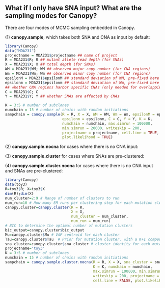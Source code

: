 ## **What if I only have SNA input? What are the sampling modes for Canopy?**
  
  There are four modes of MCMC sampling embedded in Canopy.
  
  (1) **canopy.sample**, which takes both SNA and CNA as input by default:
```r
library(Canopy)
data("MDA231")
projectname = MDA231$projectname ## name of project
R = MDA231$R; R ## mutant allele read depth (for SNAs)
X = MDA231$X; X ## total depth (for SNAs)
WM = MDA231$WM; WM ## observed major copy number (for CNA regions)
Wm = MDA231$Wm; Wm ## observed minor copy number (for CNA regions)
epsilonM = MDA231$epsilonM ## standard deviation of WM, pre-fixed here
epsilonm = MDA231$epsilonm ## standard deviation of Wm, pre-fixed here
## whether CNA regions harbor specific CNAs (only needed for overlapping CNAs)
C = MDA231$C; C
Y = MDA231$Y; Y ## whether SNAs are affected by CNAs

K = 3:5 # number of subclones
numchain = 15 # number of chains with random initiations
sampchain = canopy.sample(R = R, X = X, WM = WM, Wm = Wm, epsilonM = epsilonM, 
                          epsilonm = epsilonm, C = C, Y = Y, K = K, 
                          numchain = numchain, max.simrun = 100000,
                          min.simrun = 20000, writeskip = 200,
                          projectname = projectname, cell.line = TRUE,
                          plot.likelihood = TRUE)
  ```
  
  (2) **canopy.sample.nocna** for cases where there is no CNA input:
  
  
  (3) **canopy.sample.cluster** for cases where SNAs are pre-clustered:
  
  
  (4) **canopy.sample.cluster.nocna** for cases where there is no CNA input and SNAs are pre-clustered:
```r
library(Canopy)
data(toy3)
R=toy3$R; X=toy3$X
dim(R);dim(X)
num_cluster=2:9 # Range of number of clusters to run
num_run=10 # How many EM runs per clustering step for each mutation cluster wave
canopy.cluster=canopy.cluster(R = R,
                              X = X,
                              num_cluster = num_cluster,
                              num_run = num_run)
# BIC to determine the optimal number of mutation clusters
bic_output=canopy.cluster$bic_output
Mu=canopy.cluster$Mu # VAF centroid for each cluster
Tau=canopy.cluster$Tau  # Prior for mutation cluster, with a K+1 component
sna_cluster=canopy.cluster$sna_cluster # cluster identity for each mutation
projectname='toy3'
K = 3:5 # number of subclones
numchain = 15 # number of chains with random initiations
sampchain = canopy.sample.cluster.nocna(R = R, X = X, sna_cluster = sna_cluster,
                                        K = K, numchain = numchain, 
                                        max.simrun = 100000, min.simrun = 20000,
                                        writeskip = 200, projectname = projectname,
                                        cell.line = FALSE, plot.likelihood = TRUE)
```

